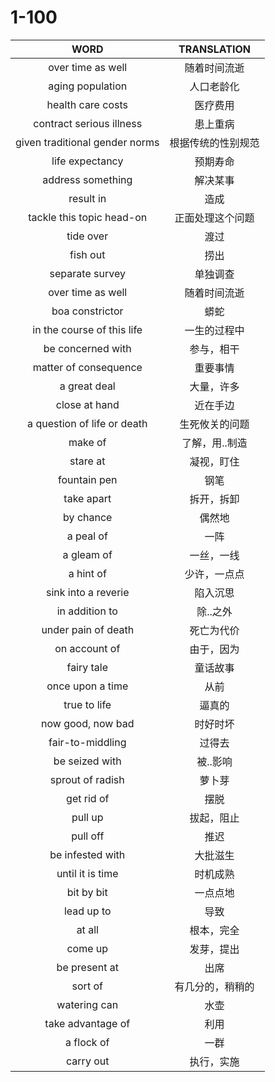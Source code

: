 # 1-100

| WORD                           | TRANSLATION        |
| :---:                          | :---:              |
| over time as well              | 随着时间流逝       |
| aging population               | 人口老龄化         |
| health care costs              | 医疗费用           |
| contract serious illness       | 患上重病           |
| given traditional gender norms | 根据传统的性别规范 |
| life expectancy                | 预期寿命           |
| address something              | 解决某事           |
| result in                      | 造成               |
| tackle this topic head-on      | 正面处理这个问题   |
| tide over                      | 渡过               |
| fish out                       | 捞出               |
| separate survey                | 单独调查           |
| over time as well              | 随着时间流逝       |
| boa constrictor                | 蟒蛇               |
| in the course of this life     | 一生的过程中       |
| be concerned with              | 参与，相干         |
| matter of consequence          | 重要事情           |
| a great deal                   | 大量，许多         |
| close at hand                  | 近在手边           |
| a question of life or death    | 生死攸关的问题     |
| make of                        | 了解，用..制造     |
| stare at                       | 凝视，盯住         |
| fountain pen                   | 钢笔               |
| take apart                     | 拆开，拆卸         |
| by chance                      | 偶然地             |
| a peal of                      | 一阵               |
| a gleam of                     | 一丝，一线         |
| a hint of                      | 少许，一点点       |
| sink into a reverie            | 陷入沉思           |
| in addition to                 | 除..之外           |
| under pain of death            | 死亡为代价         |
| on account of                  | 由于，因为         |
| fairy tale                     | 童话故事           |
| once upon a time               | 从前               |
| true to life                   | 逼真的             |
| now good, now bad              | 时好时坏           |
| fair-to-middling               | 过得去             |
| be seized with                 | 被..影响           |
| sprout of radish               | 萝卜芽             |
| get rid of                     | 摆脱               |
| pull up                        | 拔起，阻止         |
| pull off                       | 推迟               |
| be infested with               | 大批滋生           |
| until it is time               | 时机成熟           |
| bit by bit                     | 一点点地           |
| lead up to                     | 导致               |
| at all                         | 根本，完全         |
| come up                        | 发芽，提出         |
| be present at                  | 出席               |
| sort of                        | 有几分的，稍稍的   |
| watering can                   | 水壶               |
| take advantage of              | 利用               |
| a flock of                     | 一群               |
| carry out                      | 执行，实施         |
